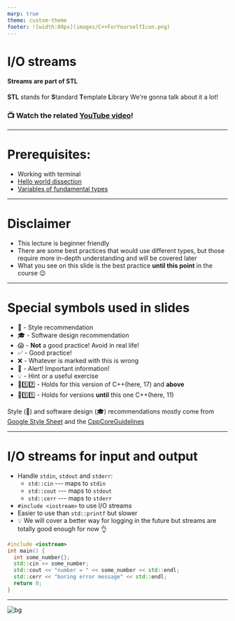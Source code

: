 ```yaml
---
marp: true
theme: custom-theme
footer: ![width:80px](images/C++ForYourselfIcon.png)
---
```


# I/O streams

#### Streams are part of STL
**STL** stands for **S**tandard **T**emplate **L**ibrary
We're gonna talk about it a lot!

### 📺 Watch the related [YouTube video](https://youtu.be/hy3eOpZmxbY)! 

---
# Prerequisites:
- Working with terminal
- [Hello world dissection](hello_world_dissection.md)
- [Variables of fundamental types](cpp_basic_types_and_variables.md)

---

# Disclaimer
- This lecture is beginner friendly 
- There are some best practices that would use different types, but those require more in-depth understanding and will be covered later
- What you see on this slide is the best practice **until this point** in the course 😉

---
# Special symbols used in slides
- 🎨 - Style recommendation
- 🎓 - Software design recommendation
- 😱 - **Not** a good practice! Avoid in real life!
- ✅ - Good practice!
- ❌ - Whatever is marked with this is wrong
- 🚨 - Alert! Important information!
- 💡 - Hint or a useful exercise
- 🔼1️⃣7️⃣ - Holds for this version of C++(here, 17) and **above**
- 🔽1️⃣1️⃣ - Holds for versions **until** this one C++(here, 11)

Style (🎨) and software design (🎓) recommendations mostly come from [Google Style Sheet](https://google.github.io/styleguide/cppguide.html) and the [CppCoreGuidelines](https://isocpp.github.io/CppCoreGuidelines/CppCoreGuidelines)

---
# I/O streams for input and output

- Handle `stdin`, `stdout` and `stderr`:
  - `std::cin` --- maps to `stdin`
  - `std::cout` --- maps to `stdout`
  - `std::cerr` --- maps to `stderr`
- `#include <iostream>` to use I/O streams
- Easier to use than `std::printf` but slower
- 💡 We will cover a better way for logging in the future but streams are totally good enough for now 👌

```cpp
#include <iostream>
int main() {
  int some_number{};
  std::cin >> some_number;
  std::cout << "number = " << some_number << std::endl;
  std::cerr << "boring error message" << std::endl;
  return 0;
}
```
---

![bg](https://fakeimg.pl/1280x1024/226699/fff/?text=Good%20luck!&font=bebas)